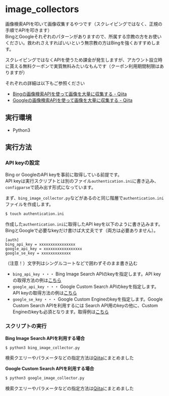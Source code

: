 # image_collectors
画像検索APIを叩いて画像収集するやつです（スクレイピングではなく、正規の手順でAPIを叩きます）  
BingとGoogleそれぞれのパターンがありますので、所属する宗教の方をお使いください。救われさえすればいいという無宗教の方はBingを強くおすすめします。

スクレイピングではなくAPIを使うため課金が発生しますが、アカウント設立時に貰える無料クーポンで実質無料みたいなもんです（クーポン利用期間制限はありますが）

それぞれの詳細は以下もご参照ください

- [Bingの画像検索APIを使って画像を大量に収集する - Qiita](https://qiita.com/ysdyt/items/49e99416079546b65dfc)
- [Googleの画像検索APIを使って画像を大量に収集する - Qiita](https://qiita.com/ysdyt/items/02a9e6b4e70f26385abc)

## 実行環境
- Python3

## 実行方法

### API keyの設定

Bing or GoogleのAPI keyを事前に取得している前提です。  
API keyは実行スクリプトとは別のファイル`authentication.ini`に書き込み、`configparse`で読み出す形式になっています。

まず、`bing_image_collector.py`などがあるのと同じ階層で`authentication.ini`ファイルを作成します。

```bash
$ touch authentication.ini
```
作成した`authentication.ini`に取得したAPI keyを以下のように書き込みます。BingとGoogleで必要なkeyだけ書けば大丈夫です（両方は必要ありません）。

```text
[auth]
bing_api_key = xxxxxxxxxxxxxxxx
google_api_key = xxxxxxxxxxxxxxxxx
google_se_key = xxxxxxxxxxxxx
```
（注意！）文字列はシングルコートなどで囲わずそのまま書き込む

- `bing_api_key` ・・・ Bing Image Search APIのkeyを指定します。API keyの取得方法の例は[こちら](https://qiita.com/ysdyt/items/49e99416079546b65dfc)
- `google_api_key` ・・・ Google Custom Search APIのkeyを指定します。API keyの取得方法の例は[こちら](https://qiita.com/ysdyt/items/02a9e6b4e70f26385abc)
- `google_se_key` ・・・ Google Custom Engineのkeyを指定します。Google Custom Search APIを利用するには Search API用のkeyの他に、Custom Engineのkeyも必須となります。取得例は[こちら](https://qiita.com/onlyzs/items/c56fb76ce43e45c12339)



### スクリプトの実行

**Bing Image Search APIを利用する場合**

```bash
$ python3 bing_image_collector.py
```
検索クエリーやパラメータなどの指定方法は[Qiita](https://qiita.com/ysdyt/items/49e99416079546b65dfc)にまとめました

**Google Custom Search APIを利用する場合**

```bash
$ python3 google_image_collector.py
```
検索クエリーやパラメータなどの指定方法は[Qiita](https://qiita.com/ysdyt/items/02a9e6b4e70f26385abc)にまとめました
